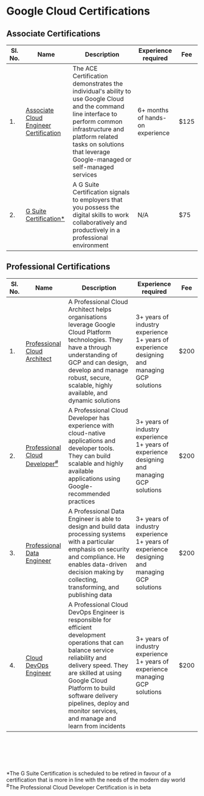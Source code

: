 # Google Cloud Certifications

## Associate Certifications

| Sl. No.  |  Name |  Description |  Experience required | Fee  |
|---|---|---|---|---|
|  1. |  [Associate Cloud Engineer Certification](https://cloud.google.com/certification/cloud-engineer) | The ACE Certification demonstrates the individual's ability to use Google Cloud and the command line interface to perform common infrastructure and platform related tasks on solutions that leverage Google-managed or self-managed services | 6+ months of hands-on experience | $125 |
|  2. |  [G Suite Certification*](https://cloud.google.com/certification/gsuite) | A G Suite Certification signals to employers that you possess the digital skills to work collaboratively and productively in a professional environment  | N/A | $75  |


## Professional Certifications
| Sl. No.  |  Name |  Description |  Experience required | Fee  |
|---|---|---|---|---|
|  1. |  [Professional Cloud Architect](https://cloud.google.com/certification/cloud-architect) | A Professional Cloud Architect helps organisations leverage Google Cloud Platform technologies. They have a through understanding of GCP and can design, develop and manage robust, secure, scalable, highly available, and dynamic solutions | 3+ years of industry experience <br> 1+ years of experience designing and managing GCP solutions | $200 |
|  2. |  [Professional Cloud Developer<sup>#</sup>](https://cloud.google.com/certification/cloud-developer) | A Professional Cloud Developer has experience with cloud-native applications and developer tools. They can build scalable and highly available applications using Google-recommended practices  | 3+ years of industry experience <br> 1+ years of experience designing and managing GCP solutions | $200  |
|  3. |  [Professional Data Engineer](https://cloud.google.com/certification/data-engineer) | A Professional Data Engineer is able to design and build data processing systems with a particular emphasis on security and compliance. He enables data-driven decision making by collecting, transforming, and publishing data | 3+ years of industry experience <br> 1+ years of experience designing and managing GCP solutions | $200  |
|  4. |  [Cloud DevOps Engineer](https://cloud.google.com/certification/cloud-devops-engineer) | A Professional Cloud DevOps Engineer is responsible for efficient development operations that can balance service reliability and delivery speed. They are skilled at using Google Cloud Platform to build software delivery pipelines, deploy and monitor services, and manage and learn from incidents | 3+ years of industry experience <br> 1+ years of experience managing GCP solutions | $200  |



<br><br><br><br><br>
*The G Suite Certification is scheduled to be retired in favour of a certification that is more in line with the needs of the modern day world
<sup>#</sup>The Professional Cloud Developer Certification is in beta